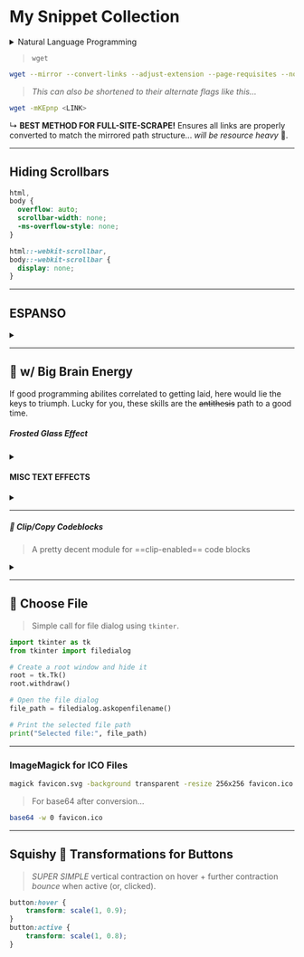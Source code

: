 # My Snippet Collection

<details><summary>Natural Language Programming</summary>
<div align="left" style="font-size: 1em;font-family: Karla;">
	<blockquote>
		<em>
			.... Since the early days of automatic computing we have had people that have felt it as a shortcoming that programming required the care and accuracy that is characteristic for the use of any formal symbolism. They blamed the mechanical slave for its strict obedience with which it carried out its given instructions, even if a moment’s thought would have revealed that those instructions contained an obvious mistake. “But a moment is a long time, and thought is a painful process.” (A.E.Houseman). They eagerly hoped and waited for more sensible machinery that would refuse to embark on such nonsensical activities as a trivial clerical error evoked at the time. Machine code, with its absence of almost any form of redundancy, was soon identified as a needlessly risky interface between man and machine. Partly in response to this recognition so-called “high-level programming languages” were developed, and, as time went by, we learned to a certain extent how to enhance the protection against silly mistakes. It was a significant improvement that now many a silly mistake did result in an error message instead of in an erroneous answer. (And even this improvement wasn’t universally appreciated: some people found error messages they couldn’t ignore more annoying than wrong results, and, when judging the relative merits of programming languages, some still seem to equate “the ease of programming” with the ease of making undetected mistakes.) The (abstract) machine corresponding to a programming language remained, however, a faithful slave, i.e. the non-sensible automaton perfectly capable of carrying out nonsensical instructions. Programming remained the use of a formal symbolism and, as such, continued to require the care and accuracy required before. In order to make machines significantly easier to use, it has been proposed (to try) to design machines that we could instruct in our native tongues. this would, admittedly, make the machines much more complicated, but, it was argued, by letting the machine carry a larger share of the burden, life would become easier for us. It sounds sensible provided you blame the obligation to use a formal symbolism as the source of your difficulties. But is the argument valid? I doubt. We know in the meantime that the choice of an interface is not just a division of (a fixed amount of) labour, because the work involved in co-operating and communicating across the interface has to be added. We know in the meantime —from sobering experience, I may add— that a change of interface can easily increase at both sides of the fence the amount of work to be done (even drastically so). Hence the increased preference for what are now called “narrow interfaces”. Therefore, although changing to communication between machine and man conducted in the latter’s native tongue would greatly increase the machine’s burden, we have to challenge the assumption that this would simplify man’s life. A short look at the history of mathematics shows how justified this challenge is. Greek mathematics got stuck because it remained a verbal, pictorial activity, Moslem “algebra”, after a timid attempt at symbolism, died when it returned to the rhetoric style, and the modern civilized world could only emerge —for better or for worse— when Western Europe could free itself from the fetters of medieval scholasticism —a vain attempt at verbal precision!— thanks to the carefully, or at least consciously designed formal symbolisms that we owe to people like Vieta, Descartes, Leibniz, and (later) Boole. The virtue of formal texts is that their manipulations, in order to be legitimate, need to satisfy only a few simple rules; they are, when you come to think of it, an amazingly effective tool for ruling out all sorts of nonsense that, when we use our native tongues, are almost impossible to avoid. Instead of regarding the obligation to use formal symbols as a burden, we should regard the convenience of using them as a privilege: thanks to them, school children can learn to do what in earlier days only genius could achieve. (This was evidently not understood by the author that wrote —in 1977— in the preface of a technical report that “even the standard symbols used for logical connectives have been avoided for the sake of clarity”. The occurrence of that sentence suggests that the author’s misunderstanding is not confined to him alone.) When all is said and told, the “naturalness” with which we use our native tongues boils down to the ease with which we can use them for making statements the nonsense of which is not obvious. It may be illuminating to try to imagine what would have happened if, right from the start our native tongue would have been the only vehicle for the input into and the output from our information processing equipment. My considered guess is that history would, in a sense, have repeated itself, and that computer science would consist mainly of the indeed black art how to bootstrap from there to a sufficiently well-defined formal system. We would need all the intellect in the world to get the interface narrow enough to be usable, and, in view of the history of mankind, it may not be overly pessimistic to guess that to do the job well enough would require again a few thousand years. Remark. As a result of the educational trend away from intellectual discipline, the last decades have shown in the Western world a sharp decline of people’s mastery of their own language: many people that by the standards of a previous generation should know better, are no longer able to use their native tongue effectively, even for purposes for which it is pretty adequate. (You have only to look at the indeed alarming amount of on close reading meaningless verbiage in scientific articles, technical reports, government publications etc.) This phenomenon —known as “The New Illiteracy”— should discourage those believers in natural language programming that lack the technical insight needed to predict its failure. (End of remark.) From one gut feeling I derive much consolation: I suspect that machines to be programmed in our native tongues —be it Dutch, English, American, French, German, or Swahili— are as damned difficult to make as they would be to use.
		</em><br/>
		<code align=>Professor Edsger Dijkstra</code>
	</blockquote>
</div>
</details>

> `wget`

```bash
wget --mirror --convert-links --adjust-extension --page-requisites --no-parent <LINK>
```

> _This can also be shortened to their alternate flags like this..._

```bash
wget -mKEpnp <LINK>
```

↳ **BEST METHOD FOR FULL-SITE-SCRAPE!** Ensures all links are properly converted to match the mirrored path structure... *will be resource heavy* 🗿.

---

## Hiding Scrollbars

```css
html,
body {
  overflow: auto;
  scrollbar-width: none;
  -ms-overflow-style: none;
}

html::-webkit-scrollbar,
body::-webkit-scrollbar {
  display: none;
}
```

---

## ESPANSO

<details><summary></summary>

```yaml
    - trigger: ";js"
      replace: "  "
    - trigger: ";ts"
      replace: "  "
    - trigger: ";py"
      replace: "  "
    - trigger: ";go"
      replace: "  "
    - trigger: ";rs"
      replace: "  "
    - trigger: ";html"
      replace: "  "
    - trigger: ";css"
      replace: "  "
    - trigger: ";rb"
      replace: "  "
    - trigger: ";java"
      replace: "  "
    - trigger: ";cpp"
      replace: "  "
    - trigger: ";tail"
      replace: "  "
    - trigger: ";vue"
      replace: "  "
    - trigger: ";svelte"
      replace: "  "
    - trigger: ";gh"
      replace: "  "
    - trigger: ";git"
      replace: "  "
    - trigger: ";dock"
      replace: "  "
    - trigger: ";app"
      replace: "  "
    - trigger: ";win"
      replace: "  "
    - trigger: ";lin"
      replace: "  "
    - trigger: ";apache"
      replace: "  "
    - trigger: ";vsc"
      replace: "  "
    - trigger: ";vim"
      replace: "  "
    - trigger: ";bolt"
      replace: "  "
    - trigger: ";rock"
      replace: "   "
    - trigger: ";md"
      replace: "  "
    - trigger: ";bash"
      replace: "  "
    - trigger: ";shell"
      replace: " 󰨊 "
    - trigger: ";txt"
      replace: "  "
    - trigger: ";pref"
      replace: "  "
    - trigger: ";wand"
      replace: "  "
    - trigger: ";ext"
      replace: "  "
    - trigger: ";fig"
      replace: "  "
    - trigger: ";tool"
      replace: " 󱁤 "
    - trigger: ";pretty"
      replace: "  "
    - trigger: "nvim"
      replace: "  "
    - trigger: ";GO"
      replace: " 󰟓 "
    - trigger: ";chrome"
      replace: "  "
```

</details>

---

##   w/ Big Brain Energy

If good programming abilites correlated to getting laid, here would lie the keys to triumph. Lucky for you, these skills are the ~~antithesis~~ path to a good time.

##### Frosted Glass Effect

<details><summary></summary>
    

```html
<vuep template="#frosted-glass"></vuep>

<script v-pre type="text/x-template" id="frosted-glass">
<style>
  main{
    width: 100%;
    margin: auto;
    padding: 59px 29px;
    border-radius: .3em;
    text-shadow: 0 1px 1px hsla(0, 0%, 100%, .3);
    box-shadow: 0 0 0 1px hsla(0, 0%, 100%, .3) inset, 0 .3em 1em rgba(0, 0, 0, 0.12);
    font: 150%/1.6 Baskerville, Palatino, serif;
  }
  main, main > div::before {
    background: url("./static/city-night.jpg") fixed 0 / cover;
  }
  main > div::before{
    content: "";
    position: absolute;
    top: 0; right: 0; bottom: 0; left: 0;
    z-index: -1;
    filter: blur(10px);
    margin: -30px;
  }
  main > div{
    font-style: italic;
    color: #000;
    padding: 30px;
    hyphens: auto;
    background: hsla(0,0%,100%,.5);
    overflow: hidden;
    position: relative;
  }
  main > div cite{
    font-style: normal;
  }
  main footer {
    text-align: right;
  }
</style>
<template>
  <main class="main">
    <div>
      "O God, I could be bounded in a nutshell and count myself a king of infinite space, were it not that I have bad dreams."<br>
      <footer>——
        <cite>William Shakespeare</cite>
      </footer>
    </div>
  </main>
</template>
<script>
</script>
</script>

<!-- EXTENDED FEATURES BELOW -->

<iframe
  width="100%"
  height="458px"
  frameborder="0"
  src="https://caniuse.bitsofco.de/embed/index.html?feat=css3-colors&amp;periods=future_1,current,past_1,past_2,past_3&amp;accessible-colours=false">
</iframe>

<iframe
  width="100%"
  height="458px"
  frameborder="0"
  src="https://caniuse.bitsofco.de/embed/index.html?feat=css-filters&amp;periods=future_1,current,past_1,past_2,past_3&amp;accessible-colours=false">
</iframe>
```

</details>

#### MISC TEXT EFFECTS

<details><summary></summary>

```html
<style>
  main {
    width: 100%;
    font: 180%/1.5 Baskerville, Palatino, serif;
  }
  main > div {
    display: flex;
    justify-content: space-around;
    align-items: center;
    flex-wrap: wrap;
  }
  main > div > h5 {
    width: 229px;
  }
  main > div > p {
    padding: 18px 28px;
    text-align: justify;
    hyphens: auto;

  }
  main > div:nth-of-type(1) > p {
    background: hsl(40, 28.57% , 58.82%);
    color: hsl(40, 28.57% , 28.82%);
    text-shadow: 0 .03em .03em hsla(0,0%,100%,.8);
  }
  main > div:nth-of-type(2) > p {
    background: hsl(40, 28.57% , 28.82%);
    color: hsl(40, 28.57% , 58.82%);
    text-shadow: 0 .03em .03em black;
  }
  main > div:nth-of-type(3) > p {
    background: #b4a078;
    color: white;
    /* text-shadow: 1px 1px black, -1px -1px black, 1px -1px black, -1px 1px black; */
    text-shadow:  0 0 2px hsl(40, 28.57% , 28.82%),
                  0 0 2px hsl(40, 28.57% , 28.82%),
                  0 0 2px hsl(40, 28.57% , 28.82%),
                  0 0 2px hsl(40, 28.57% , 28.82%),
                  0 0 2px hsl(40, 28.57% , 28.82%),
                  0 0 2px hsl(40, 28.57% , 28.82%),
                  0 0 2px hsl(40, 28.57% , 28.82%),
                  0 0 2px hsl(40, 28.57% , 28.82%),
                  0 0 2px hsl(40, 28.57% , 28.82%);
  }
  main > div:nth-of-type(4) > p {
    background: #b4a078;
    color: white;
  }
  main > div:nth-of-type(4) > p text{
    fill: currentColor;
  }
  main > div:nth-of-type(4) > p svg{
    overflow: visible;
  }
  main > div:nth-of-type(4) > p use{
    stroke: hsl(40, 28.57% , 28.82%);
    stroke-width: 3;
    stroke-linejoin: round;
  }
  main > div:nth-of-type(5) > p,
  main > div:nth-of-type(6) > p,
  main > div:nth-of-type(7) > p {
    background: hsl(40, 28.57% , 28.82%);
  }
  main > div:nth-of-type(5) > p a,
  main > div:nth-of-type(6) > p a,
  main > div:nth-of-type(7) > p a {
    background: hsl(40, 28.57% , 28.82%);
    color: white;
    transition: .5s;
    font-weight: 500;
    text-shadow: 0 0 .1em, 0 0 .3em;
  }
  main > div:nth-of-type(5) > p a:hover{
    animation: .8s text-blink-effect infinite alternate;
  }
  main > div:nth-of-type(6) > p a:hover{
    color: transparent;
    text-shadow: 0 0 .1em white, 0 0 .3em white;
  }
  main > div:nth-of-type(7) > p a:hover{
    filter: blur(2px);
  }
  main > div:nth-of-type(8) > p {
    background: #b4a078;
    color: white;
    text-shadow:  0 1px hsl(0, 0%, 90%),
                  0 1px hsl(0, 0%, 90%),
                  0 2px 4px hsla(0, 0%, 0%,.5);
  }
  main > div:nth-of-type(9) > p {
    background: #b4a078;
    color: white;
    text-shadow:  1px 1px hsl(40, 28.57% , 28.82%), 2px 2px hsl(40, 28.57% , 28.82%),
                  3px 3px hsl(40, 28.57% , 28.82%), 4px 4px hsl(40, 28.57% , 28.82%);
  }
  main > div:nth-of-type(10) > p {
    background: linear-gradient(90deg, #b4a078, #333);
    -webkit-text-fill-color: white;
    -webkit-background-clip: text;
    -webkit-text-stroke: 5px transparent;
  }
  @keyframes text-blink-effect {
    50% {
      text-shadow: 0 0 .1em, 0 0 .3em;
    }
    to {
        text-shadow: 0 0 .1em;
    }
  }
</style>
<template>
  <main class="main">
    <div>
      <h5>1️⃣ Dark-color word with light background</h5>
      <p>You-need-to-know-css-tricks</p>
    </div>
    <div>
      <h5>2️⃣ light-color word with dark background</h5>
      <p>You-need-to-know-css-tricks</p>
    </div>
    <div>
      <h5>3️⃣ hollow word:text-shadow</h5>
      <p>You-need-to-know-css-tricks</p>
    </div>
    <div>
      <h5>4️⃣ hollow word-SVG</h5>
      <p>
        <svg width="300px" height="1em">
          <use xlink:href="#css" />
          <text id="css" y="1em">You-need-to-know-css-tricks</text>
        </svg>
      </p>
    </div>
    <div>
      <h5>5️⃣ External illuminating text:text-shadow</h5>
      <p><a>You-need-to-know-css-tricks</a></p>
    </div>
    <div>
      <h5>6️⃣ blur words:text-shadow</h5>
      <p><a>You-need-to-know-css-tricks</a></p>
    </div>
    <div>
      <h5>7️⃣ blur words:filter</h5>
      <p><a>You-need-to-know-css-tricks</a></p>
    </div>
    <div>
      <h5>8️⃣ text bump</h5>
      <p>You-need-to-know-css-tricks</p>
    </div>
    <div>
      <h5>9️⃣ text bump</h5>
      <p>You-need-to-know-css-tricks</p>
    </div>
    <div>
      <h5>⬇️ text gradient</h5>
      <p>You-need-to-know-css-tricks</p>
    </div>
  </main>
</template>
<script>
</script>
```

</details>

---

#####  Clip/Copy Codeblocks

> A pretty decent module for ==clip-enabled== code blocks

<details><summary></summary>

For 
```js
// Module for adding copy buttons to code blocks
const ClipbModule = (() => {
  // Function to create and return the copy button
  const createCopyButton = () => {
    const copyButton = document.createElement("button");
    const dBolt = "M4 14L14 3v7h6L10 21v-7z";
    copyButton.className = "copy-button";
    copyButton.innerHTML = `<svg xmlns="http://www.w3.org/2000/svg" height="24" viewBox="0 0 24 24" width="24"><path d="${dBolt}"/></svg>`;
    return copyButton;
  };
  // Function to add a copy button to a single code block
  const addCopyButton = (codeBlock) => {
    // Get the parent pre element
    const preElement = codeBlock.closest("pre");
    if (!preElement) return; // Skip if not inside a pre element
    // Check if already wrapped
    if (preElement.parentElement.classList.contains("code-wrapper")) return;
    // Create a wrapper div for the code block
    const wrapper = document.createElement("div");
    wrapper.className = "code-wrapper";
    // Create the copy button
    const button = createCopyButton();
    // Insert the wrapper before the pre element
    preElement.parentNode.insertBefore(wrapper, preElement);
    // Move the pre element inside the wrapper
    wrapper.appendChild(preElement);
    // Add the button to the wrapper
    wrapper.insertBefore(button, preElement);
    // Add event listener for copy functionality
    button.addEventListener("click", () => {
      // Get text content, handling highlighted code
      const textToCopy = codeBlock.textContent || codeBlock.innerText;
      navigator.clipboard.writeText(textToCopy).then(
        () => {
          const successSVG = `
                  <svg viewBox="0 0 24 24" width="1.5em" height="1.5em" fill="green">
                    <path d="M10 2a3 3 0 0 0-2.83 2H6a3 3 0 0 0-3 3v12a3 3 0 0 0 3 3h12a3 3 0 0 0 3-3V7a3 3 0 0 0-3-3h-1.17A3 3 0 0 0 14 2zM9 5a1 1 0 0 1 1-1h4a1 1 0 1 1 0 2h-4a1 1 0 0 1-1-1m6.78 6.625a1 1 0 1 0-1.56-1.25l-3.303 4.128l-1.21-1.21a1 1 0 0 0-1.414 1.414l2 2a1 1 0 0 0 1.488-.082l4-5z"></path>
                  </svg>
                `;
          button.innerHTML = successSVG; // Set success SVG
          setTimeout(() => {
            const defaultSVG = `
                    <svg viewBox="0 0 24 24" width="1.5em" height="1.5em" fill="currentColor">
                      <path d="M4 14L14 3v7h6L10 21v-7z"></path>
                    </svg>
                  `;
            button.innerHTML = defaultSVG; // Revert to default SVG
          }, 2000);
        },
        (err) => {
          console.error("Could not copy text: ", err);
        },
      );
    });
  };
  // Function to add copy buttons to all code blocks on the page
  const addCopyButtons = () => {
    // Target all code blocks inside pre elements, including those with hljs class
    const codeBlocks = document.querySelectorAll("pre code, pre.hljs code");
    codeBlocks.forEach(addCopyButton);
  };
  // MutationObserver callback to handle dynamically added code blocks
  const handleMutations = (mutations) => {
    mutations.forEach((mutation) => {
      mutation.addedNodes.forEach((node) => {
        if (node.nodeType === 1) {
          // Element node
          // Check if the node itself is a pre with code
          if (node.matches("pre") && node.querySelector("code")) {
            addCopyButton(node.querySelector("code"));
          }
          // Check for any code blocks within the added node
          else {
            const nestedCodeBlocks = node.querySelectorAll("pre code, pre.hljs code");
            nestedCodeBlocks.forEach(addCopyButton);
          }
        }
      });
    });
  };
  // Initialize the module
  const init = () => {
    // Wait for the DOM to be fully loaded
    if (document.readyState === "loading") {
      document.addEventListener("DOMContentLoaded", addCopyButtons);
    } else {
      addCopyButtons();
    }
    // Set up observer for dynamically added elements
    const observer = new MutationObserver(handleMutations);
    observer.observe(document.body, {
      childList: true,
      subtree: true,
    });
  };
  // Public API
  return {
    init,
  };
})();
// Auto-initialize if script is loaded directly
if (typeof window !== "undefined") {
  window.addEventListener("DOMContentLoaded", ClipbModule.init);
}
```

</details>


---

##  Choose File

> Simple call for file dialog using `tkinter`.

```python
import tkinter as tk
from tkinter import filedialog

# Create a root window and hide it
root = tk.Tk()
root.withdraw()

# Open the file dialog
file_path = filedialog.askopenfilename()

# Print the selected file path
print("Selected file:", file_path)
```

---

### ImageMagick for ICO Files

```bash
magick favicon.svg -background transparent -resize 256x256 favicon.ico
```

> For base64 after conversion...

```bash
base64 -w 0 favicon.ico
```

---

## Squishy  Transformations for Buttons

> *SUPER SIMPLE* vertical contraction on hover + further contraction *bounce* when active (or, clicked).

```css
button:hover {
	transform: scale(1, 0.9);
}
button:active {
	transform: scale(1, 0.8);
}
```
